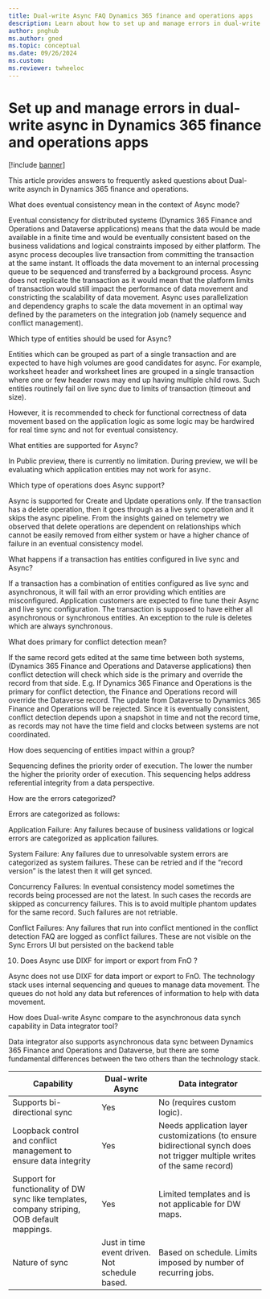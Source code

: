 ```yaml
---
title: Dual-write Async FAQ Dynamics 365 finance and operations apps
description: Learn about how to set up and manage errors in dual-write async in Dynamics 365 finance and operations apps.
author: pnghub
ms.author: gned
ms.topic: conceptual
ms.date: 09/26/2024
ms.custom:
ms.reviewer: twheeloc
---
```


# Set up and manage errors in dual-write async in Dynamics 365 finance and operations apps

[!include [banner](../../includes/banner.md)]

This article provides answers to frequently asked questions about Dual-write asynch in Dynamics 365 finance and operations.

What does eventual consistency mean in the context of Async mode? 

Eventual consistency for distributed systems (Dynamics 365 Finance and Operations and Dataverse applications) means that the data would be made available in a finite time and would be eventually consistent based 
on the business validations and logical constraints imposed by either platform. The async process decouples live transaction from committing the transaction at the same instant. It offloads the data movement to
an internal processing queue to be sequenced and transferred by a background process. Async does not replicate the transaction as it would mean that the platform limits of transaction would still impact the 
performance of data movement and constricting the scalability of data movement. Async uses parallelization and dependency graphs to scale the data movement in an optimal way defined by the parameters on the 
integration job (namely sequence and conflict management).  

 

Which type of entities should be used for Async? 

Entities which can be grouped as part of a single transaction and are expected to have high volumes are good candidates for async. For example, worksheet header and worksheet lines are grouped in a single 
transaction where one or few header rows may end up having multiple child rows. Such entities routinely fail on live sync due to limits of transaction (timeout and size).  

However, it is recommended to check for functional correctness of data movement based on the application logic as some logic may be hardwired for real time sync and not for eventual consistency.  

        

What entities are supported for Async? 

In Public preview, there is currently no limitation. During preview, we will be evaluating which application entities may not work for async. 

 

Which type of operations does Async support? 

Async is supported for Create and Update operations only. If the transaction has a delete operation, then it goes through as a live sync operation and it skips the async pipeline. From the insights gained on 
telemetry we observed that delete operations are dependent on relationships which cannot be easily removed from either system or have a higher chance of failure in an eventual consistency model.  

 

What happens if a transaction has entities configured in live sync and Async? 

If a transaction has a combination of entities configured as live sync and asynchronous, it will fail with an error providing which entities are misconfigured. Application customers are expected to fine tune 
their Async and live sync configuration. The transaction is supposed to have either all asynchronous or synchronous entities. An exception to the rule is deletes which are always synchronous.  

 

What does primary for conflict detection mean? 

If the same record gets edited at the same time between both systems, (Dynamics 365 Finance and Operations and Dataverse applications) then conflict detection will check which side is the primary and override
the record from that side. E.g. If Dynamics 365 Finance and Operations is the primary for conflict detection, the Finance and Operations record will override the Dataverse record. The update from Dataverse to 
Dynamics 365 Finance and Operations will be rejected. Since it is eventually consistent, conflict detection depends upon a snapshot in time and not the record time, as records may not have the time field and 
clocks between systems are not coordinated.  

 

How does sequencing of entities impact within a group? 

Sequencing defines the priority order of execution. The lower the number the higher the priority order of execution. This sequencing helps address referential integrity from a data perspective.  

 

How are the errors categorized? 

Errors are categorized as follows: 

Application Failure: Any failures because of business validations or logical errors are categorized as application failures.  

System Failure: Any failures due to unresolvable system errors are categorized as system failures. These can be retried and if the “record version” is the latest then it will get synced. 

Concurrency Failures: In eventual consistency model sometimes the records being processed are not the latest. In such cases the records are skipped as concurrency failures. This is to avoid multiple phantom 
updates for the same record. Such failures are not retriable.  

Conflict Failures: Any failures that run into conflict mentioned in the conflict detection FAQ are logged as conflict failures. These are not visible on the Sync Errors UI but persisted on the backend table 

 

10. Does Async use DIXF for import or export from FnO ? 

Async does not use DIXF for data import or export to FnO. The technology stack uses internal sequencing and queues to manage data movement. The queues do not hold any data but references of information to help 
with data movement.  

 

How does Dual-write Async compare to the asynchronous data synch capability in Data integrator tool? 

Data integrator also supports asynchronous data sync between Dynamics 365 Finance and Operations and Dataverse, but there are some fundamental differences between the two others than the technology stack.  

 

|Capability | Dual-write Async | Data integrator  |
|--------|---------|-------------|
| Supports bi-directional sync | Yes |No (requires custom logic).  |
|Loopback control and conflict management to ensure data integrity  | Yes |Needs application layer customizations (to ensure bidirectional synch does not trigger multiple writes of the same record) |
| Support for functionality of DW sync like templates, company striping, OOB default mappings. | Yes | Limited templates and is not applicable for DW maps. |
| Nature of sync | Just in time event driven.  Not schedule based. |Based on schedule.  Limits imposed by number of recurring jobs. |

